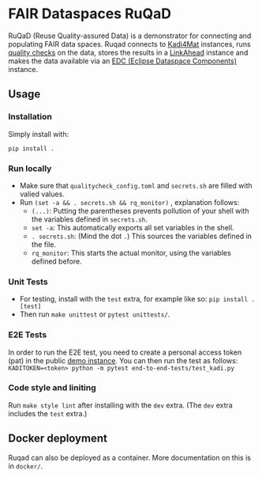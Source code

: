 # FAIR Dataspaces RuQaD

RuQaD (Reuse Quality-assured Data) is a demonstrator for connecting and populating FAIR data spaces.
Ruqad connects to [Kadi4Mat](https://kadi.iam.kit.edu/) instances, runs [quality checks](https://git.rwth-aachen.de/fair-ds/ap-4-2-demonstrator/ap-4.2-data-validation-and-quality-assurance-demonstrator) on the data, stores the results
in a [LinkAhead](https://getlinkahead.com) instance and makes the data available via an [EDC (Eclipse Dataspace
Components)](https://projects.eclipse.org/projects/technology.edc) instance.

## Usage

### Installation ###

Simply install with:

`pip install .`

### Run locally ###

- Make sure that `qualitycheck_config.toml` and `secrets.sh` are filled with valied values.
- Run `(set -a && . secrets.sh && rq_monitor)` , explanation follows:
  - `(...)`: Putting the parentheses prevents pollution of your shell with the variables defined in
    `secrets.sh`.
  - `set -a`: This automatically exports all set variables in the shell.
  - `. secrets.sh`: (Mind the dot `.`) This sources the variables defined in the file.
  - `rq_monitor`: This starts the actual monitor, using the variables defined before.

### Unit Tests

- For testing, install with the `test` extra, for example like so: `pip install .[test]`
- Then run `make unittest` or `pytest unittests/`.

### E2E Tests
In order to run the E2E test, you need to create a personal access token (pat) in the public 
[demo instance](https://demo-kadi4mat.iam.kit.edu). You can then run the test as follows:
`KADITOKEN=<token> python -m pytest end-to-end-tests/test_kadi.py`

### Code style and liniting

Run `make style lint` after installing with the `dev` extra.  (The `dev` extra includes the `test`
extra.)

<!-- ### Documentation -->

<!-- Run `make doc` after installing the dependencies listed below. -->

<!-- For building the documentation we require -->

<!-- - `sphinx` -->
<!-- - `recommonmark`  -->
<!-- - `sphinx-rtd-theme` -->

## Docker deployment ##

Ruqad can also be deployed as a container.  More documentation on this is in `docker/`.
